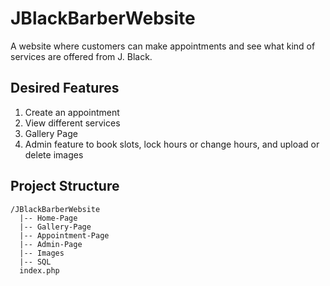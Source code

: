 # JBlackBarberWebsite
A website where customers can make appointments and see what kind of services are offered from J. Black. 

## Desired Features

1. Create an appointment
2. View different services
3. Gallery Page
4. Admin feature to book slots, lock hours or change hours, and upload or delete images

## Project Structure

```
/JBlackBarberWebsite
  |-- Home-Page
  |-- Gallery-Page
  |-- Appointment-Page
  |-- Admin-Page
  |-- Images
  |-- SQL
  index.php
```
